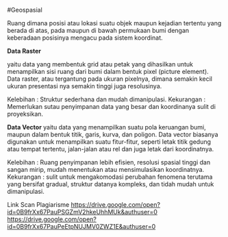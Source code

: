 #Geospasial 

Ruang dimana posisi atau lokasi suatu objek maupun kejadian tertentu yang berada di atas, pada maupun di bawah permukaan bumi dengan keberadaan posisinya mengacu pada sistem koordinat.

**Data Raster**

yaitu data yang membentuk grid atau petak yang dihasilkan untuk menampilkan sisi ruang dari bumi dalam bentuk pixel (picture element). Data raster, atau tergantung pada ukuran pixelnya, dimana semakin kecil ukuran presentasi nya semakin tinggi juga resolusinya.


Kelebihan : Struktur sederhana dan mudah dimanipulasi.
Kekurangan : Memerlukan sutau penyimpanan data yang besar dan koordinanya sulit di proyeksikan.

**Data Vector**
yaitu data yang menampilkan suatu pola keruangan bumi, maupun dalam bentuk titik, garis, kurva, dan poligon. Data vector biasanya digunakan untuk menampilkan suatu fitur-fitur, seperti letak titik gedung atau tempat tertentu, jalan-jalan atau rel dan juga letak dari koordinatnya.

Kelebihan : Ruang penyimpanan lebih efisien, resolusi spasial tinggi dan sangan mirip, mudah           menentukan atau mensimulasikan koordinatnya.
Kekurangan : sulit untuk mengakomodasi perubahan fenomena terutama yang bersifat gradual, struktur datanya kompleks, dan tidah mudah untuk dimanipulasi.

Link Scan Plagiarisme 
https://drive.google.com/open?id=0B9frXx67PauPSGZmV2hkeUhhMUk&authuser=0
https://drive.google.com/open?id=0B9frXx67PauPeEtpNUJMV0ZWZ1E&authuser=0